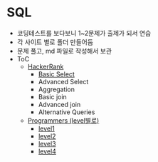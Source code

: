 # SQL

- 코딩테스트를 보다보니 1~2문제가 출제가 되서 연습
- 각 사이트 별로 폴더 만들어둠
- 문제 풀고, md 파일로 작성해서 보관
- ToC
    - [HackerRank](https://github.com/minhee0327/Algorithm/tree/master/SQL/HackerRank)
        - [Basic Select](https://github.com/minhee0327/Algorithm/tree/master/SQL/HackerRank)
        - Advanced Select
        - Aggregation
        - Basic join
        - Advanced join
        - Alternative Queries
    - [Programmers (level별로)](https://github.com/minhee0327/Algorithm/tree/master/SQL/Programmers)
        - [level1](https://github.com/minhee0327/Algorithm/blob/master/SQL/Programmers/Level1.md)
        - [level2](https://github.com/minhee0327/Algorithm/blob/master/SQL/Programmers/Level2.md)
        - [level3](https://github.com/minhee0327/Algorithm/blob/master/SQL/Programmers/Level3.md)
        - [level4](https://github.com/minhee0327/Algorithm/blob/master/SQL/Programmers/Level4.md)



